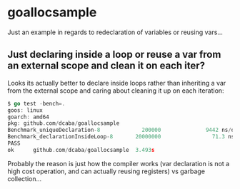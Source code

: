 # goallocsample
Just an example in regards to redeclaration of variables or reusing vars...

## Just declaring inside a loop or reuse a var from an external scope and clean it on each iter?

Looks its actually better to declare inside loops rather than inheriting a var from the external scope and caring about cleaning it up on each iteration:

```go
$ go test -bench=.
goos: linux
goarch: amd64
pkg: github.com/dcaba/goallocsample
Benchmark_uniqueDeclaration-8             200000              9442 ns/op
Benchmark_declarationInsideLoop-8       20000000                71.3 ns/op
PASS
ok      github.com/dcaba/goallocsample  3.493s
```

Probably the reason is just how the compiler works (var declaration is not a high cost operation, and can actually
reusing registers) vs garbage collection...